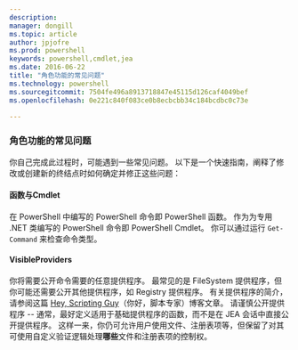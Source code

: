 ```yaml
---
description: 
manager: dongill
ms.topic: article
author: jpjofre
ms.prod: powershell
keywords: powershell,cmdlet,jea
ms.date: 2016-06-22
title: "角色功能的常见问题"
ms.technology: powershell
ms.sourcegitcommit: 7504fe496a8913718847e45115d126caf4049bef
ms.openlocfilehash: 0e221c840f083ce0b8ecbcbb34c184bcdbc0c73e

---
```


### 角色功能的常见问题
你自己完成此过程时，可能遇到一些常见问题。
以下是一个快速指南，阐释了修改或创建新的终结点时如何确定并修正这些问题：

#### 函数与Cmdlet
在 PowerShell 中编写的 PowerShell 命令即 PowerShell 函数。
作为为专用 .NET 类编写的 PowerShell 命令即 PowerShell Cmdlet。
你可以通过运行 `Get-Command` 来检查命令类型。

#### VisibleProviders
你将需要公开命令需要的任意提供程序。
最常见的是 FileSystem 提供程序，但你可能还需要公开其他提供程序，如 Registry 提供程序。
有关提供程序的简介，请参阅这篇 [Hey, Scripting Guy](http://blogs.technet.com/b/heyscriptingguy/archive/2015/04/20/find-and-use-windows-powershell-providers.aspx)（你好，脚本专家）博客文章。
请谨慎公开提供程序 -- 通常，最好定义适用于基础提供程序的函数，而不是在 JEA 会话中直接公开提供程序。
这样一来，你仍可允许用户使用文件、注册表项等，但保留了对其可使用自定义验证逻辑处理**哪些**文件和注册表项的控制权。




<!--HONumber=Jun16_HO4-->


